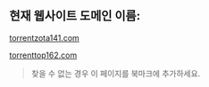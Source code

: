 ## 현재 웹사이트 도메인 이름:

[torrentzota141.com](https://torrentzota141.com)

[torrenttop162.com](https://torrenttop162.com)


> 찾을 수 없는 경우 이 페이지를 북마크에 추가하세요.
